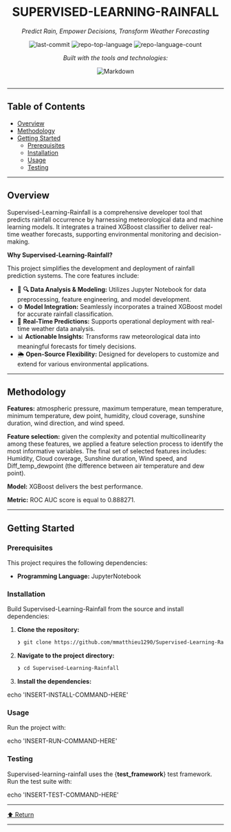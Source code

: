 <div id="top">

<!-- HEADER STYLE: CLASSIC -->
<div align="center">


# SUPERVISED-LEARNING-RAINFALL

<em>Predict Rain, Empower Decisions, Transform Weather Forecasting</em>

<!-- BADGES -->
<img src="https://img.shields.io/github/last-commit/mmatthieu1290/Supervised-Learning-Rainfall?style=flat&logo=git&logoColor=white&color=0080ff" alt="last-commit">
<img src="https://img.shields.io/github/languages/top/mmatthieu1290/Supervised-Learning-Rainfall?style=flat&color=0080ff" alt="repo-top-language">
<img src="https://img.shields.io/github/languages/count/mmatthieu1290/Supervised-Learning-Rainfall?style=flat&color=0080ff" alt="repo-language-count">

<em>Built with the tools and technologies:</em>

<img src="https://img.shields.io/badge/Markdown-000000.svg?style=flat&logo=Markdown&logoColor=white" alt="Markdown">

</div>
<br>

---

## Table of Contents

- [Overview](#overview)
- [Methodology](#Methodology)
- [Getting Started](#getting-started)
    - [Prerequisites](#prerequisites)
    - [Installation](#installation)
    - [Usage](#usage)
    - [Testing](#testing)

---

## Overview

Supervised-Learning-Rainfall is a comprehensive developer tool that predicts rainfall occurrence by harnessing meteorological data and machine learning models. It integrates a trained XGBoost classifier to deliver real-time weather forecasts, supporting environmental monitoring and decision-making.

**Why Supervised-Learning-Rainfall?**

This project simplifies the development and deployment of rainfall prediction systems. The core features include:

- 🧪 **🔍 Data Analysis & Modeling:** Utilizes Jupyter Notebook for data preprocessing, feature engineering, and model development.
- ⚙️ **Model Integration:** Seamlessly incorporates a trained XGBoost model for accurate rainfall classification.
- 🚀 **Real-Time Predictions:** Supports operational deployment with real-time weather data analysis.
- 📊 **Actionable Insights:** Transforms raw meteorological data into meaningful forecasts for timely decisions.
- 🌦️ **Open-Source Flexibility:** Designed for developers to customize and extend for various environmental applications.

---
## Methodology

**Features:** atmospheric pressure, maximum temperature, mean temperature, minimum temperature, dew point, humidity, cloud coverage, sunshine duration, wind direction, and wind speed.

**Feature selection:** given the complexity and potential multicollinearity among these features, we applied a feature selection process to identify the most informative variables. The final set of selected features includes: Humidity, Cloud coverage, Sunshine duration, Wind speed, and Diff_temp_dewpoint (the difference between air temperature and dew point).

**Model:** XGBoost delivers the best performance.

**Metric:** ROC AUC score is equal to 0.888271.

---

## Getting Started

### Prerequisites

This project requires the following dependencies:

- **Programming Language:** JupyterNotebook

### Installation

Build Supervised-Learning-Rainfall from the source and install dependencies:

1. **Clone the repository:**

    ```sh
    ❯ git clone https://github.com/mmatthieu1290/Supervised-Learning-Rainfall
    ```

2. **Navigate to the project directory:**

    ```sh
    ❯ cd Supervised-Learning-Rainfall
    ```

3. **Install the dependencies:**

echo 'INSERT-INSTALL-COMMAND-HERE'

### Usage

Run the project with:

echo 'INSERT-RUN-COMMAND-HERE'

### Testing

Supervised-learning-rainfall uses the {__test_framework__} test framework. Run the test suite with:

echo 'INSERT-TEST-COMMAND-HERE'

---

<div align="left"><a href="#top">⬆ Return</a></div>

---


